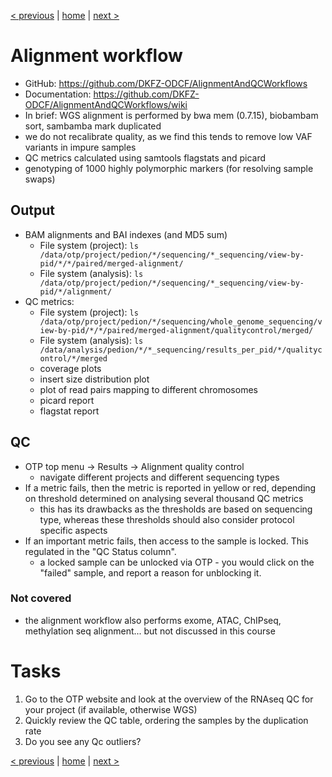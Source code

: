 [< previous](workflows.md)  |  [home](README.md)  |  [next >](snv.md) 

# Alignment workflow

- GitHub: https://github.com/DKFZ-ODCF/AlignmentAndQCWorkflows
- Documentation: https://github.com/DKFZ-ODCF/AlignmentAndQCWorkflows/wiki
- In brief: WGS alignment is performed by bwa mem (0.7.15), biobambam sort, sambamba mark duplicated
- we do not recalibrate quality, as we find this tends to remove low VAF variants in impure samples
- QC metrics calculated using samtools flagstats and picard
- genotyping of 1000 highly polymorphic markers (for resolving sample swaps)

## Output

- BAM alignments and BAI indexes (and MD5 sum)
     - File system (project): `ls /data/otp/project/pedion/*/sequencing/*_sequencing/view-by-pid/*/*/paired/merged-alignment/`
     - File system (analysis): `ls /data/otp/project/pedion/*/sequencing/*_sequencing/view-by-pid/*/alignment/`
- QC metrics:
     - File system (project): `ls /data/otp/project/pedion/*/sequencing/whole_genome_sequencing/view-by-pid/*/*/paired/merged-alignment/qualitycontrol/merged/`
     - File system (analysis): `ls /data/analysis/pedion/*/*_sequencing/results_per_pid/*/qualitycontrol/*/merged`
     - coverage plots
     - insert size distribution plot
     - plot of read pairs mapping to different chromosomes
     - picard report
     - flagstat report

## QC
- OTP top menu -> Results -> Alignment quality control
     - navigate different projects and different sequencing types
- If a metric fails, then the metric is reported in yellow or red, depending on threshold determined on analysing several thousand QC metrics
     - this has its drawbacks as the thresholds are based on sequencing type, whereas these thresholds should also consider protocol specific aspects
- If an important metric fails, then access to the sample is locked. This regulated in the "QC Status column".
     - a locked sample can be unlocked via OTP - you would click on the "failed" sample, and report a reason for unblocking it.
     
### Not covered
- the alignment workflow also performs exome, ATAC, ChIPseq, methylation seq alignment... but not discussed in this course
     
# Tasks

1. Go to the OTP website and look at the overview of the RNAseq QC for your project (if available, otherwise WGS)
2. Quickly review the QC table, ordering the samples by the duplication rate
3. Do you see any Qc outliers?
     
[< previous](workflows.md)  |  [home](README.md)  |  [next >](snv.md) 
 

